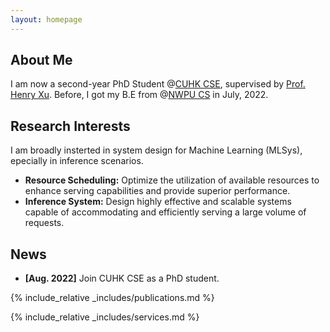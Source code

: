 ```yaml
---
layout: homepage
---
```


## About Me

I am now a second-year PhD Student @[CUHK CSE](https://www.cse.cuhk.edu.hk/), supervised by [Prof. Henry Xu](https://henryhxu.github.io/). Before, I got my B.E from @[NWPU CS](https://en.nwpu.edu.cn/) in July, 2022.

## Research Interests
  I am broadly insterted in system design for Machine Learning (MLSys), epecially in inference scenarios.
- **Resource Scheduling:** Optimize the utilization of available resources to enhance serving capabilities and provide superior performance.
- **Inference System:** Design highly effective and scalable systems capable of accommodating and efficiently serving a large volume of requests.

## News

- **[Aug. 2022]** Join CUHK CSE as a PhD student.


{% include_relative _includes/publications.md %}

{% include_relative _includes/services.md %}
